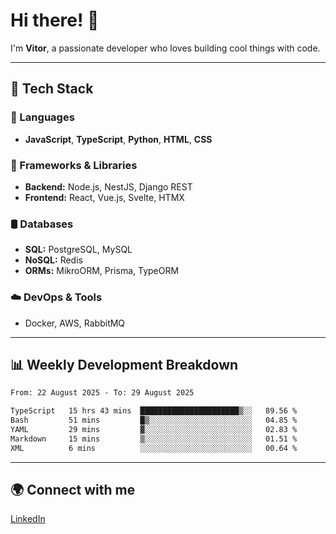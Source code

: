 
# Hi there! 👋

I'm **Vitor**, a passionate developer who loves building cool things with code.

---
## 🔧 Tech Stack

### 📌 Languages
- **JavaScript**, **TypeScript**, **Python**, **HTML**, **CSS**

### 🚀 Frameworks & Libraries
- **Backend:** Node.js, NestJS, Django REST
- **Frontend:** React, Vue.js, Svelte, HTMX

### 🛢️ Databases
- **SQL:** PostgreSQL, MySQL
- **NoSQL:** Redis
- **ORMs:** MikroORM, Prisma, TypeORM

### ☁️ DevOps & Tools
- Docker, AWS, RabbitMQ

---
## 📊 Weekly Development Breakdown

<!--START_SECTION:waka-->

```txt
From: 22 August 2025 - To: 29 August 2025

TypeScript   15 hrs 43 mins  ██████████████████████▒░░   89.56 %
Bash         51 mins         █▒░░░░░░░░░░░░░░░░░░░░░░░   04.85 %
YAML         29 mins         ▓░░░░░░░░░░░░░░░░░░░░░░░░   02.83 %
Markdown     15 mins         ▒░░░░░░░░░░░░░░░░░░░░░░░░   01.51 %
XML          6 mins          ░░░░░░░░░░░░░░░░░░░░░░░░░   00.64 %
```

<!--END_SECTION:waka-->

---
## 🌍 Connect with me
[LinkedIn](https://www.linkedin.com/in/vitorlc)
